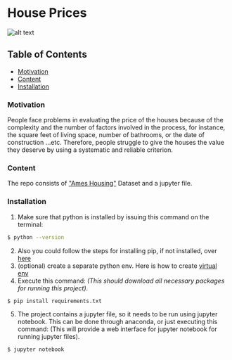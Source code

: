 # House Prices
![alt text](https://storage.googleapis.com/kaggle-competitions/kaggle/5407/media/housesbanner.png)

## Table of Contents
- [Motivation](#motivation)
- [Content](#content)
- [Installation](#installation)

### Motivation <a name="motivation"></a>
People face problems in evaluating the price of the houses because of the complexity and the number of factors involved in the process, for instance, the square feet of living space, number of bathrooms, or the date of construction …etc. Therefore, people struggle to give the houses the value they deserve by using a systematic and reliable criterion.

### Content <a name="content"></a>
The repo consists of ["Ames Housing"][dataset] Dataset and a jupyter file. 

### Installation <a name="installation"></a>
1. Make sure that python is installed by issuing this command on the terminal:
```sh
$ python --version
```
2. Also you could follow the steps for installing pip, if not installed, over [here][pip-install] 
3. (optional) create a separate python env. Here is how to create [virtual env][env-install]
4. Execute this command: _(This should download all necessary packages for running this project)_.
```sh
$ pip install requirements.txt
```
5. The project contains a jupyter file, so it needs to be run using jupyter notebook. This can be done through anaconda, or just executing this command: (This will provide a web interface for jupyter notebook for running jupyter files).  
```sh
$ jupyter notebook
```

[//]: # (These are reference links used in the body of this note and get stripped out when the markdown processor does its job. There is no need to format nicely because it shouldn't be seen. Thanks SO - http://stackoverflow.com/questions/4823468/store-comments-in-markdown-syntax)


   [pip-install]: <https://pip.pypa.io/en/stable/installing/>
   [env-install]: <https://uoa-eresearch.github.io/eresearch-cookbook/recipe/2014/11/26/python-virtual-env/>
   [dataset]: <http://jse.amstat.org/v19n3/decock.pdf>
